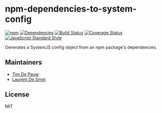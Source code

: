 # npm-dependencies-to-system-config

[![npm](https://img.shields.io/npm/v/npm-dependencies-to-system-config.svg)](https://www.npmjs.com/package/npm-dependencies-to-system-config) [![Dependencies](https://img.shields.io/david/zentrick/npm-dependencies-to-system-config.svg)](https://david-dm.org/zentrick/npm-dependencies-to-system-config) [![Build Status](https://img.shields.io/travis/zentrick/npm-dependencies-to-system-config/master.svg)](https://travis-ci.org/zentrick/npm-dependencies-to-system-config) [![Coverage Status](https://img.shields.io/coveralls/zentrick/npm-dependencies-to-system-config/master.svg)](https://coveralls.io/r/zentrick/npm-dependencies-to-system-config) [![JavaScript Standard Style](https://img.shields.io/badge/code%20style-standard-brightgreen.svg)](https://github.com/feross/standard)

Generates a SystemJS config object from an npm package's dependencies.

## Maintainers

- [Tim De Pauw](https://github.com/timdp)
- [Laurent De Smet](https://github.com/laurentdesmet)

## License

MIT

